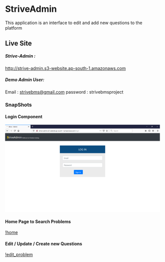 # StriveAdmin

This application is an interface to edit and add new questions to the platform

## Live Site

##### Strive-Admin : 

http://strive-admin.s3-website.ap-south-1.amazonaws.com

##### Demo Admin User:  

Email : strivebms@gmail.com  password : strivebmsproject

### SnapShots

#### Login Component
![login](images/login.png)

#### Home Page to Search Problems
[!home](images/home.png)

#### Edit / Update / Create new Questions 
[!edit_problem](images/edit_problem_details.png)
